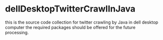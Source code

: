 # dellDesktopTwitterCrawlInJava
this is the source code collection for twitter crawling by Java in dell desktop computer
the required packages should be offered for the future processing.
